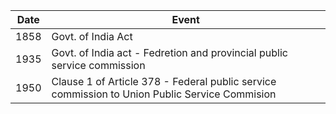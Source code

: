 Date|Event
--|--
1858|Govt. of India Act
1935|Govt. of India act - Fedretion and provincial public service commission
1950|Clause 1 of Article 378 - Federal public service commission to Union Public Service Commision